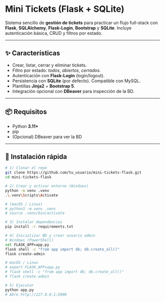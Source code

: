 # Mini Tickets (Flask + SQLite)

Sistema sencillo de **gestión de tickets** para practicar un flujo full-stack con **Flask**, **SQLAlchemy**, **Flask-Login**, **Bootstrap** y **SQLite**. Incluye autenticación básica, CRUD y filtros por estado.

---

## ✨ Características
- Crear, listar, cerrar y eliminar tickets.
- Filtro por estado: *todos*, *abiertos*, *cerrados*.
- Autenticación con **Flask-Login** (login/logout).
- Persistencia con **SQLite** (por defecto). Compatible con MySQL.
- Plantillas **Jinja2** + **Bootstrap 5**.
- Integración opcional con **DBeaver** para inspección de la BD.

---

## 📦 Requisitos
- Python **3.11+**
- pip
- (Opcional) DBeaver para ver la BD

---

## 🚀 Instalación rápida

```bash
# 1) Clonar el repo
git clone https://github.com/tu_usuario/mini-tickets-flask.git
cd mini-tickets-flask

# 2) Crear y activar entorno (Windows)
python -m venv .venv
.\.venv\Scripts\Activate

# (macOS / Linux)
# python3 -m venv .venv
# source .venv/bin/activate

# 3) Instalar dependencias
pip install -r requirements.txt

# 4) Inicializar BD y crear usuario admin
# Windows (PowerShell)
set FLASK_APP=app.py
flask shell -c "from app import db; db.create_all()"
flask create-admin

# macOS / Linux
# export FLASK_APP=app.py
# flask shell -c "from app import db; db.create_all()"
# flask create-admin

# 5) Ejecutar
python app.py
# Abre http://127.0.0.1:5000
